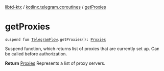 [libtd-ktx](../index.md) / [kotlinx.telegram.coroutines](index.md) / [getProxies](./get-proxies.md)

# getProxies

`suspend fun `[`TelegramFlow`](../kotlinx.telegram.core/-telegram-flow/index.md)`.getProxies(): `[`Proxies`](https://tdlibx.github.io/td/docs/org/drinkless/td/libcore/telegram/TdApi.Proxies.html)

Suspend function, which returns list of proxies that are currently set up. Can be called before
authorization.

**Return**
[Proxies](https://tdlibx.github.io/td/docs/org/drinkless/td/libcore/telegram/TdApi.Proxies.html) Represents a list of proxy servers.

